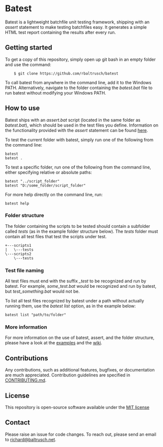 # Batest

Batest is a lightweight batchfile unit testing framework, shipping with an *assert* statement to make testing batchfiles easy. It generates a simple HTML test report containing the results after every run.

## Getting started

To get a copy of this repository, simply open up git bash in an empty folder and use the command:

		$ git clone https://github.com/rbaltrusch/batest

To call batest from anywhere in the command line, add it to the Windows PATH. Alternatively, navigate to the folder containing the *batest.bat* file to run batest without modifying your Windows PATH.

## How to use

Batest ships with an *assert.bat* script (located in the same folder as *batest.bat*), which should be used in the test files you define. Information on the functionality provided with the *assert* statement can be found [here](https://github.com/rbaltrusch/batest/wiki/assert).

To test the current folder with batest, simply run one of the following from the command line:
```batch
batest
batest .
```

To test a specific folder, run one of the following from the command line, either specifying relative or absolute paths:
```batch
batest "../script_folder"
batest "D:/some_folder/script_folder"
```

For more help directly on the command line, run:
```
batest help
```

### Folder structure

The folder containing the scripts to be tested should contain a subfolder called *tests* (as in the example folder structure below).
The *tests* folder must contain all test files that test the scripts under test.

```
+---scripts1
|   \---tests
\---scripts2
    \---tests
```

### Test file naming

All test files must end with the suffix *_test* to be recognized and run by batest.
For example, *some_test.bat* would be recognized and run by batest, but *test_something.bat* would not be.

To list all test files recognized by batest under a path without actually running them, use the *batest list* option, as in the example below:
```batch
batest list "path/to/folder"
```

### More information

For more information on the use of batest, assert, and the folder structure, please have a look at the [examples](https://github.com/rbaltrusch/batest/examples) and the [wiki](https://github.com/rbaltrusch/batest/wiki).

## Contributions

Any contributions, such as additional features, bugfixes, or documentation are much appreciated. Contribution guidelines are specified in [CONTRIBUTING.md](https://github.com/rbaltrusch/batch/blob/master/CONTRIBUTING.md).

## License

This repository is open-source software available under the [MIT license](https://github.com/rbaltrusch/batch/blob/master/LICENSE)

## Contact

Please raise an issue for code changes. To reach out, please send an email to richard@baltrusch.net.
